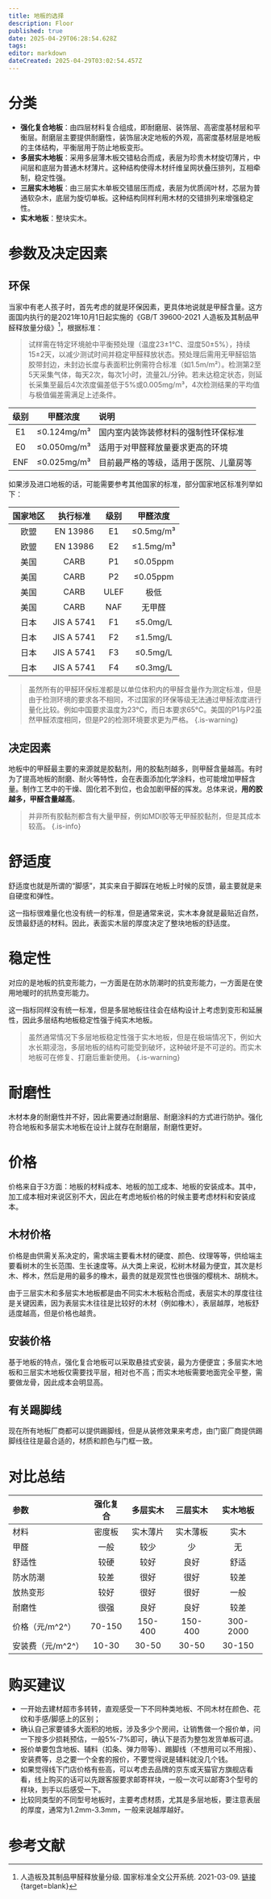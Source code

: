 ```yaml
---
title: 地板的选择
description: Floor
published: true
date: 2025-04-29T06:28:54.628Z
tags: 
editor: markdown
dateCreated: 2025-04-29T03:02:54.457Z
---
```


# 分类
- **强化复合地板**：由四层材料复合组成，即耐磨层、装饰层、高密度基材层和平衡层。耐磨层主要提供耐磨性，装饰层决定地板的外观，高密度基材层是地板的主体结构，平衡层用于防止地板变形。
- **多层实木地板**：采用多层薄木板交错粘合而成，表层为珍贵木材旋切薄片，中间层和底层为普通木材薄片。这种结构使得木材纤维呈网状叠压排列，互相牵制，稳定性强。
- **三层实木地板**：由三层实木单板交错层压而成，表层为优质阔叶材，芯层为普通软杂木，底层为旋切单板。这种结构同样利用木材的交错排列来增强稳定性。
- **实木地板**：整块实木。

# 参数及决定因素
## 环保
当家中有老人孩子时，首先考虑的就是环保因素，更具体地说就是甲醛含量。这方面国内执行的是2021年10月1日起实施的《GB/T 39600-2021 人造板及其制品甲醛释放量分级》[^1]，根据标准：
> 试样需在特定环境舱中平衡预处理（温度23±1℃、湿度50±5%），持续15±2天，以减少测试时间并稳定甲醛释放状态。预处理后需用无甲醛铝箔胶带封边，未封边长度与表面积比例需符合标准（如1.5m/m²）。检测第2至5天采集气体，每天2次，每次1小时，流量2L/分钟。若未达稳定状态，则延长采集至最后4次浓度偏差低于5%或0.005mg/m³，4次检测结果的平均值与极值偏差需满足上述条件。

|级别|甲醛浓度|说明|
|:----:|:----:|:----|
|E1|≤0.124mg/m³|国内室内装饰装修材料的强制性环保标准|
|E0|≤0.050mg/m³|适用于对甲醛释放量要求更高的环境|
|ENF|≤0.025mg/m³|目前最严格的等级，适用于医院、儿童房等|

如果涉及进口地板的话，可能需要参考其他国家的标准，部分国家地区标准列举如下：

|国家地区|执行标准|级别|甲醛浓度|
|:----:|:----:|:----:|:----:|
|欧盟|EN 13986|E1|≤0.5mg/m³|
|欧盟|EN 13986|E2|≤1.5mg/m³|
|美国|CARB|P1|≤0.05ppm|
|美国|CARB|P2|≤0.05ppm|
|美国|CARB|ULEF|极低|
|美国|CARB|NAF|无甲醛|
|日本|JIS A 5741|F1|≤5.0mg/L|
|日本|JIS A 5741|F2|≤1.5mg/L|
|日本|JIS A 5741|F3|≤0.5mg/L|
|日本|JIS A 5741|F4|≤0.3mg/L|

> 虽然所有的甲醛环保标准都是以单位体积内的甲醛含量作为测定标准，但是由于检测环境的要求各不相同，不过国家的环保等级无法通过甲醛浓度进行量化比较。例如中国要求温度为23°C，而日本要求65°C。美国的P1与P2虽然甲醛浓度相同，但是P2的检测环境要求更为严格。
{.is-warning}

## 决定因素
地板中的甲醛最主要的来源就是胶黏剂，用的胶黏剂越多，则甲醛含量越高。有时为了提高地板的耐磨、耐火等特性，会在表面添加化学涂料，也可能增加甲醛含量。制作工艺中的干燥、固化若不到位，也会加剧甲醛的挥发。总体来说，**用的胶越多，甲醛含量越高**。

> 并非所有胶黏剂都含有大量甲醛，例如MDI胶等无甲醛胶黏剂，但是其成本较高。
{.is-info}

# 舒适度
舒适度也就是所谓的“脚感”，其实来自于脚踩在地板上时候的反馈，最主要就是来自硬度和弹性。

这一指标很难量化也没有统一的标准，但是通常来说，实木本身就是最贴近自然，反馈最舒适的材料。因此，表面实木层的厚度决定了整块地板的舒适度。

# 稳定性
对应的是地板的抗变形能力，一方面是在防水防潮时的抗变形能力，一方面是在使用地暖时的抗热变形能力。

这一指标同样没有统一标准，但是多层地板往往会在结构设计上考虑到变形和延展性，因此多层结构地板稳定性强于纯实木地板。

> 虽然通常情况下多层地板稳定性强于实木地板，但是在极端情况下，例如大水长期浸泡，多层地板的结构可能受到破坏，这种破坏是不可逆的。而实木地板可在修复、打磨后重新使用。
{.is-warning}

# 耐磨性
木材本身的耐磨性并不好，因此需要通过耐磨层、耐磨涂料的方式进行防护。强化符合地板和多层实木地板在设计上就存在耐磨层，耐磨性更好。

# 价格
价格来自于3方面：地板的材料成本、地板的加工成本、地板的安装成本。其中，加工成本相对来说区别不大，因此在考虑地板价格的时候主要考虑材料和安装成本。

## 木材价格
价格是由供需关系决定的，需求端主要看木材的硬度、颜色、纹理等等，供给端主要看树木的生长范围、生长速度等。从大类上来说，松树木材最为便宜，其次是杉木、桦木，然后是用的最多的橡木，最贵的就是观赏性也很强的樱桃木、胡桃木。

由于三层实木和多层实木地板都是由不同实木木板粘合而成，表层实木的厚度往往是关键因素，因为表层实木往往是比较好的木材（例如橡木），表层越厚，地板舒适度越高，但是价格也越贵。

## 安装价格
基于地板的特点，强化复合地板可以采取悬挂式安装，最为方便便宜；多层实木地板和三层实木地板仅需要找平层，相对也不高；而实木地板需要地面完全平整，需要做龙骨，因此成本会明显高。

## 有关踢脚线
现在所有地板厂商都可以提供踢脚线，但是从装修效果来考虑，由门窗厂商提供踢脚线往往是最合适的，材质和颜色与门框一致。

# 对比总结
|参数|强化复合|多层实木|三层实木|实木地板|
|:----|:----:|:----:|:----:|:----:|
|材料|密度板|实木薄片|实木薄板|实木|
|甲醛|一般|较少|少|无|
|舒适性|较硬|较好|良好|舒适|
|防水防潮|较差|很好|很好|较差|
|放热变形|较好|很好|很好|一般|
|耐磨性|很强|良好|良好|较差|
|价格（元/m^2^）|70-150|150-400|150-400|300-2000|
|安装费（元/m^2^）|10-30|30-50|30-50|30-150|

# 购买建议
- 一开始去建材超市多转转，直观感受一下不同种类地板、不同木材在颜色、花纹和手感/脚感上的区别；
- 确认自己家要铺多大面积的地板，涉及多少个房间，让销售做一个报价单，问一下按多少损耗预估，一般5%-7%即可，确认下是否为整包发货单板可退。
- 报价单要包含地板、辅料（扣条、弹力带等）、踢脚线（不想用可以不用报）、安装费等，总之要一个全套的报价，不要觉得说是辅料就没几个钱。
- 如果觉得线下门店价格有些高，可以考虑去品牌的京东或天猫官方旗舰店看看，线上购买的话可以先跟客服要求邮寄样块，一般一次可以邮寄3个型号的样块，到手以后感受一下。
- 比较同类型的不同型号地板时，主要考虑材质，尤其是多层地板，要注意表层的厚度，通常为1.2mm-3.3mm，一般来说越厚越好。



# 参考文献
[^1]: 人造板及其制品甲醛释放量分级. 国家标准全文公开系统. 2021-03-09. [链接](https://openstd.samr.gov.cn/bzgk/gb/newGbInfo?hcno=F5BCAEB886FB1417F12395B61AFDB178){target=blank}